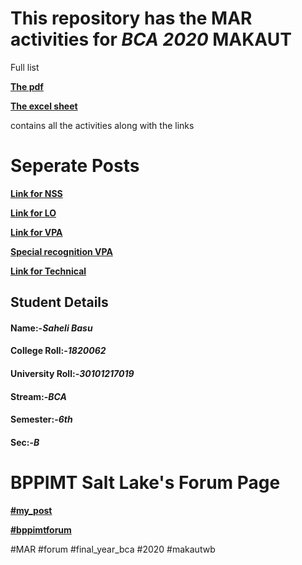 # This repository has the MAR activities for *BCA 2020* MAKAUT

Full list


**[The pdf](https://github.com/MehaRima/Coding_Solution/blob/master/All_MAR_activity_Saheli_Basu%20-%20Activity_MAR_Saheli_Basu.pdf)**

**[The excel sheet](https://github.com/MehaRima/Coding_Solution/blob/master/All_MAR_activity_Saheli_Basu.xlsx)**

 contains all the activities along with the links 
 
# Seperate Posts 

**[Link for NSS](https://in.pinterest.com/sahelibasu/covid-19-facts-and-information/)**

**[Link for LO](https://www.coursera.org/account/accomplishments/records/B5AZZEEGA36B?utm_medium=certificate&utm_source=link&utm_campaign=copybutton_certificate&utm_content=cert_image)**

**[Link for VPA](https://www.youtube.com/watch?v=ca7ue9fnZQc&feature=youtu.be)**

**[Special recognition VPA](https://github.com/MehaRima/Coding_Solution/blob/master/EXPLORA_CAT0exp0006.pdf)**

**[Link for Technical](https://github.com/MehaRima/Coding_Solution/blob/master/Aarogya%20Setu%20App_%E2%80%9CWriting%20of%20Technical%20Review%20Article%E2%80%9D%20for%20MAR%202020.pdf)**


## Student Details

#### Name:-*Saheli Basu*
#### College Roll:-*1820062*
#### University Roll:-*30101217019*
#### Stream:-*BCA*
#### Semester:-*6th*
#### Sec:-*B*

 
# BPPIMT Salt Lake's Forum Page

**[#my_post](https://www.facebook.com/saheli.basu.2020/posts/2155985787880916)**

**[#bppimtforum](https://www.facebook.com/bppimtforum.saltlake)**

#MAR
#forum
#final_year_bca
#2020
#makautwb


